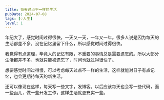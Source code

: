 ```yaml
---
title: 每天过点不一样的生活
pubDate: 2024-07-08
tags: [💡人生]
level: 1
---
```


年纪大了，感觉时间过得很快，一天又一天，一年又一年。很多人说是因为每天的生活都差不多，没在记忆里留下什么，所以感觉时间过得很快。

我觉得有点道理，毕竟人的记忆有限，不重要的事情总是需要遗忘的。所以大部分生活都差不多，也就只能被遗忘了，时间也就过得很快了。

想要感觉时间过得慢，可以考虑每天过点不一样的生活，这样就能对日子有点记忆，也会更期待每天的新生活。

还可以像现在这样，每天写一些文字，发博客。以后应该每天也会写一些代码，画一些画儿，做一些开发工作，这样生活就更充实一些。
